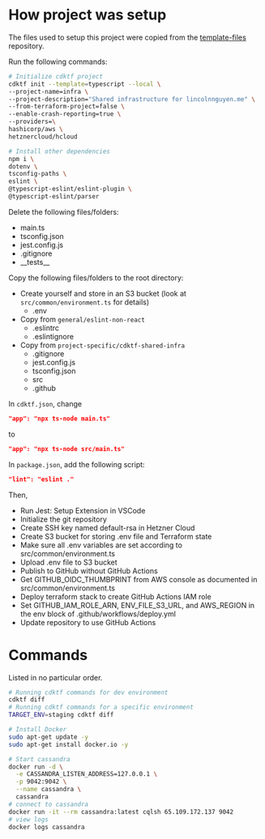 # How project was setup
The files used to setup this project were copied from the [template-files](https://github.com/lincolnnguyen18/template-files) repository.

Run the following commands:
```bash
# Initialize cdktf project
cdktf init --template=typescript --local \
--project-name=infra \
--project-description="Shared infrastructure for lincolnnguyen.me" \
--from-terraform-project=false \
--enable-crash-reporting=true \
--providers=\
hashicorp/aws \
hetznercloud/hcloud

# Install other dependencies
npm i \
dotenv \
tsconfig-paths \
eslint \
@typescript-eslint/eslint-plugin \
@typescript-eslint/parser
```

Delete the following files/folders:
* main.ts
* tsconfig.json
* jest.config.js
* .gitignore
* \_\_tests\_\_

Copy the following files/folders to the root directory:
* Create yourself and store in an S3 bucket (look at `src/common/environment.ts` for details)
  * .env
* Copy from `general/eslint-non-react`
  * .eslintrc
  * .eslintignore
* Copy from `project-specific/cdktf-shared-infra`
  * .gitignore
  * jest.config.js
  * tsconfig.json
  * src
  * .github

In `cdktf.json`, change
```json
"app": "npx ts-node main.ts"
```
to
```json
"app": "npx ts-node src/main.ts"
```

In `package.json`, add the following script:
```json
"lint": "eslint ."
```

Then,
* Run Jest: Setup Extension in VSCode
* Initialize the git repository
* Create SSH key named default-rsa in Hetzner Cloud
* Create S3 bucket for storing .env file and Terraform state
* Make sure all .env variables are set according to src/common/environment.ts
* Upload .env file to S3 bucket
* Publish to GitHub without GitHub Actions
* Get GITHUB_OIDC_THUMBPRINT from AWS console as documented in src/common/environment.ts
* Deploy terraform stack to create GitHub Actions IAM role
* Set GITHUB_IAM_ROLE_ARN, ENV_FILE_S3_URL, and AWS_REGION in the env block of .github/workflows/deploy.yml
* Update repository to use GitHub Actions

# Commands
Listed in no particular order.
```bash
# Running cdktf commands for dev environment
cdktf diff
# Running cdktf commands for a specific environment
TARGET_ENV=staging cdktf diff

# Install Docker
sudo apt-get update -y
sudo apt-get install docker.io -y

# Start cassandra
docker run -d \
  -e CASSANDRA_LISTEN_ADDRESS=127.0.0.1 \
  -p 9042:9042 \
  --name cassandra \
  cassandra
# connect to cassandra
docker run -it --rm cassandra:latest cqlsh 65.109.172.137 9042
# view logs
docker logs cassandra
```